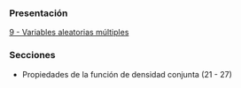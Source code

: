 ### Presentación

[9 - Variables aleatorias múltiples](https://www.overleaf.com/project/5c376b163d7cdc5c9060a1ca)

### Secciones

- Propiedades de la función de densidad conjunta (21 - 27)